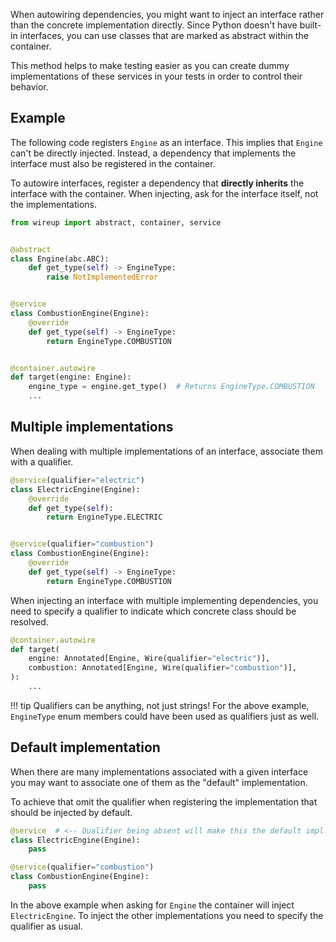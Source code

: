 When autowiring dependencies, you might want to inject an interface rather than 
the concrete implementation directly. Since Python doesn't have built-in interfaces, you can use classes
that are marked as abstract within the container.

This method helps to make testing easier as you can create dummy implementations of these services in your tests
in order to control their behavior.

## Example

The following code registers `Engine` as an interface. This implies that `Engine` can't be directly injected. 
Instead, a dependency that implements the interface must also be registered in the container.

To autowire interfaces, register a dependency that **directly inherits** the interface 
with the container. When injecting, ask for the interface itself, not the implementations.

```python
from wireup import abstract, container, service


@abstract
class Engine(abc.ABC):
    def get_type(self) -> EngineType:
        raise NotImplementedError


@service
class CombustionEngine(Engine):
    @override
    def get_type(self) -> EngineType:
        return EngineType.COMBUSTION


@container.autowire
def target(engine: Engine):
    engine_type = engine.get_type()  # Returns EngineType.COMBUSTION
    ...
```

## Multiple implementations

When dealing with multiple implementations of an interface, associate them with a qualifier.

```python
@service(qualifier="electric")
class ElectricEngine(Engine):
    @override
    def get_type(self):
        return EngineType.ELECTRIC


@service(qualifier="combustion")
class CombustionEngine(Engine):
    @override
    def get_type(self) -> EngineType:
        return EngineType.COMBUSTION
```

When injecting an interface with multiple implementing dependencies, you need to specify a qualifier to indicate 
which concrete class should be resolved.

```python
@container.autowire
def target(
    engine: Annotated[Engine, Wire(qualifier="electric")],
    combustion: Annotated[Engine, Wire(qualifier="combustion")],
):
    ...
```


!!! tip
    Qualifiers can be anything, not just strings! For the above example, `EngineType` enum members
    could have been used as qualifiers just as well.

## Default implementation

When there are many implementations associated with a given interface you may want to associate one of them as the
"default" implementation.

To achieve that omit the qualifier when registering the implementation that should be injected by default.

```python
@service  # <-- Qualifier being absent will make this the default impl.
class ElectricEngine(Engine):
    pass

@service(qualifier="combustion")
class CombustionEngine(Engine):
    pass
```

In the above example when asking for `Engine` the container will inject `ElectricEngine`. To inject the other implementations 
you need to specify the qualifier as usual.
